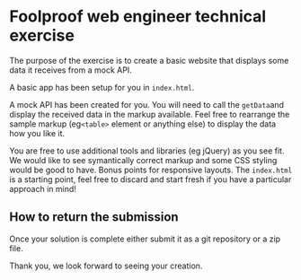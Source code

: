 # Foolproof web engineer technical exercise

The purpose of the exercise is to create a basic website that displays some data it receives from a mock API.

A basic app has been setup for you in `index.html`.

A mock API has been created for you. You will need to call the `getData`and display the received data in the markup available. Feel free to rearrange the sample markup (eg`<table>` element or anything else) to display the data how you like it.

You are free to use additional tools and libraries (eg jQuery) as you see fit. We would like to see symantically correct markup and some CSS styling would be good to have. Bonus points for responsive layouts. The `index.html` is a starting point, feel free to discard and start fresh if you have a particular approach in mind!

## How to return the submission

Once your solution is complete either submit it as a git repository or a zip file.

Thank you, we look forward to seeing your creation.

